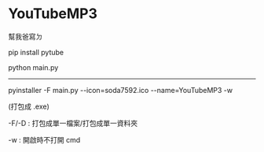 # YouTubeMP3
幫我爸寫ㄉ

pip install pytube

python main.py

---

pyinstaller -F main.py --icon=soda7592.ico --name=YouTubeMP3 -w

(打包成 .exe)

-F/-D : 打包成單一檔案/打包成單一資料夾

-w : 開啟時不打開 cmd
